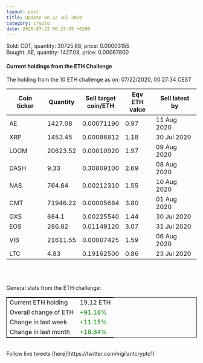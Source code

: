```yaml
---
layout: post
title: Update on 22 Jul 2020
category: crypto
date: 2020-07-22 00:27:35 +0200
---
```

<!-- Global site tag (gtag.js) - Google Analytics -->
<script async src="https://www.googletagmanager.com/gtag/js?id=UA-103831149-5"></script>
<script>
  window.dataLayer = window.dataLayer || [];
  function gtag(){dataLayer.push(arguments);}
  gtag('js', new Date());

  gtag('config', 'UA-103831149-5');
</script>
Sold: CDT, quantity:     30725.88, price:   0.00003155<br>Bought: AE, quantity:      1427.08, price:   0.00067800<br>

#### Current holdings from the ETH Challenge

The holding from the 10 ETH challenge as on: 07/22/2020, 00:27:34 CEST

|Coin ticker|Quantity|Sell target<br>coin/ETH|Eqv ETH<br>value|Sell latest by|
|-----------|--------|-----------|-----------|--------------|
AE|1427.08|  0.00071190|0.97|11 Aug 2020|
XRP|1453.45|  0.00086812|1.18|30 Jul 2020|
LOOM|20623.52|  0.00010920|1.97|09 Aug 2020|
DASH|9.33|  0.30809100|2.69|08 Aug 2020|
NAS|764.64|  0.00212310|1.55|10 Aug 2020|
CMT|71946.22|  0.00005684|3.80|01 Aug 2020|
GXS|684.1|  0.00225540|1.44|30 Jul 2020|
EOS|286.82|  0.01149120|3.07|31 Jul 2020|
VIB|21611.55|  0.00007425|1.59|06 Aug 2020|
LTC|4.83|  0.19162500|0.86|23 Jul 2020|

<br>
<br>
<br>
General stats from the ETH challenge:

<table style="border:1px solid black;margin-left:auto;margin-right:auto;">
	<tbody>
	<tr>
		<td>Current ETH holding</td>
		<td>     19.12 ETH</td>
	</tr>
	<tr>
		<td>Overall change of ETH</td>
		<td><font color="green">+91.18%</font></td>
	</tr>
	<tr>
		<td>Change in last week</td>
		<td><font color="green">+11.15%</font></td>
	</tr>
	<tr>
		<td>Change in last month</td>
		<td><font color="green">+18.84%</font></td>
	</tr>
	</tbody>
</table>

<br>
Follow live tweets [here](https://twitter.com/vigilantcrypto1)
<br>
<br>